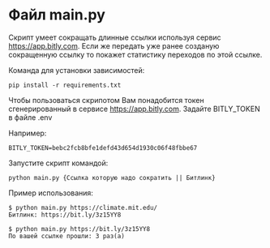 # Файл main.py

Скрипт умеет сокращать длинные ссылки используя сервис https://app.bitly.com. 
Если же передать уже ранее созданую сокращенную ссылку то покажет статистику переходов по этой ссылке.

Команда для установки зависимостей:
``` 
pip install -r requirements.txt
``` 
Чтобы пользоваться скрипотом Вам понадобится токен сгенерированный в сервисе https://app.bitly.com. 
Задайте BITLY_TOKEN в файле .env

Например:
```
BITLY_TOKEN=bebc2fcb8bfe1defd43d654d1930c06f48fbbe67
```
Запустите скрипт командой:
```
python main.py {Ссылка которую надо сократить || Битлинк}
```
Пример использования:
```console
$ python main.py https://climate.mit.edu/
Битлинк: https://bit.ly/3z15YY8
```
```console
$ python main.py https://bit.ly/3z15YY8
По вашей ссылке прошли: 3 раз(а)
```
